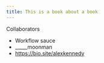 ```yaml
---
title: This is a book about a book
---
```



Collaborators

- Workflow sauce
- _____moonman
- https://bio.site/alexkennedy

